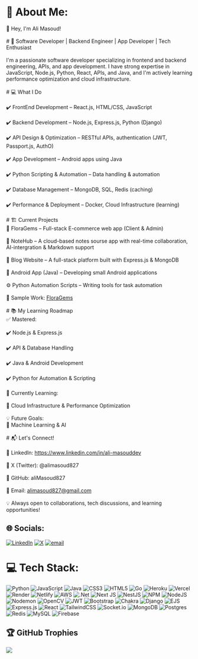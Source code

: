 # 💫 About Me:
👋 Hey, I'm Ali Masoud!<br><br># 🚀 Software Developer | Backend Engineer | App Developer | Tech Enthusiast<br><br>I'm a passionate software developer specializing in frontend and backend engineering, APIs, and app development. I have strong expertise in JavaScript, Node.js, Python, React, APIs, and Java, and I'm actively learning performance optimization and cloud infrastructure.<br><br>  # 💻 What I Do<br><br>✔️ FrontEnd Development – React.js, HTML/CSS, JavaScript<br><br>✔️ Backend Development – Node.js, Express.js, Python (Django)<br><br>✔️ API Design & Optimization – RESTful APIs, authentication (JWT, Passport.js, AuthO)<br><br>✔️ App Development – Android apps using Java<br><br>✔️ Python Scripting & Automation – Data handling & automation<br><br>✔️ Database Management – MongoDB, SQL,  Redis (caching)<br><br>✔️ Performance & Deployment – Docker, Cloud Infrastructure (learning)<br><br># 🏗️ Current Projects<br>🚀 FloraGems – Full-stack E-commerce web app (Client & Admin)<br><br>📝 NoteHub – A cloud-based notes sourse app with real-time collaboration, AI-intergration & Markdown support<br><br>📰 Blog Website – A full-stack platform built with Express.js & MongoDB<br><br>📱 Android App (Java) – Developing small Android applications<br><br>⚙️ Python Automation Scripts – Writing tools for task automation<br><br>📌 Sample Work: <a href="https://floragems.vercel.app/">FloraGems</a><br> <br># 📚 My Learning Roadmap<br>✅ Mastered:<br><br>✔️ Node.js & Express.js<br><br>✔️ API & Database Handling<br><br>✔️ Java & Android Development<br><br>✔️ Python for Automation & Scripting<br><br>🚀 Currently Learning:<br><br>🔄 Cloud Infrastructure & Performance Optimization<br><br>💡 Future Goals:<br>🚀 Machine Learning & AI<br><br># 📬 Let's Connect!<br><br>📌 LinkedIn: https://www.linkedin.com/in/ali-masouddev<br><br>📌 X (Twitter): @alimasoud827<br><br>📌 GitHub: aliMasoud827<br><br>📌 Email: alimasoud827@gmail.com<br><br>💡 Always open to collaborations, tech discussions, and learning opportunities! <br>


## 🌐 Socials:
[![LinkedIn](https://img.shields.io/badge/LinkedIn-%230077B5.svg?logo=linkedin&logoColor=white)](AliMasoud_dev) [![X](https://img.shields.io/badge/X-black.svg?logo=X&logoColor=white)](https://x.com/AliMasoud_dev) [![email](https://img.shields.io/badge/Email-D14836?logo=gmail&logoColor=white)](mailto:alimasoud827@gmail.com) 

# 💻 Tech Stack:
![Python](https://img.shields.io/badge/python-3670A0?style=plastic&logo=python&logoColor=ffdd54) ![JavaScript](https://img.shields.io/badge/javascript-%23323330.svg?style=plastic&logo=javascript&logoColor=%23F7DF1E) ![Java](https://img.shields.io/badge/java-%23ED8B00.svg?style=plastic&logo=openjdk&logoColor=white) ![CSS3](https://img.shields.io/badge/css3-%231572B6.svg?style=plastic&logo=css3&logoColor=white) ![HTML5](https://img.shields.io/badge/html5-%23E34F26.svg?style=plastic&logo=html5&logoColor=white) ![Go](https://img.shields.io/badge/go-%2300ADD8.svg?style=plastic&logo=go&logoColor=white) ![Heroku](https://img.shields.io/badge/heroku-%23430098.svg?style=plastic&logo=heroku&logoColor=white) ![Vercel](https://img.shields.io/badge/vercel-%23000000.svg?style=plastic&logo=vercel&logoColor=white) ![Render](https://img.shields.io/badge/Render-%46E3B7.svg?style=plastic&logo=render&logoColor=white) ![Netlify](https://img.shields.io/badge/netlify-%23000000.svg?style=plastic&logo=netlify&logoColor=#00C7B7) ![AWS](https://img.shields.io/badge/AWS-%23FF9900.svg?style=plastic&logo=amazon-aws&logoColor=white) ![.Net](https://img.shields.io/badge/.NET-5C2D91?style=plastic&logo=.net&logoColor=white) ![Next JS](https://img.shields.io/badge/Next-black?style=plastic&logo=next.js&logoColor=white) ![NestJS](https://img.shields.io/badge/nestjs-%23E0234E.svg?style=plastic&logo=nestjs&logoColor=white) ![NPM](https://img.shields.io/badge/NPM-%23CB3837.svg?style=plastic&logo=npm&logoColor=white) ![NodeJS](https://img.shields.io/badge/node.js-6DA55F?style=plastic&logo=node.js&logoColor=white) ![Nodemon](https://img.shields.io/badge/NODEMON-%23323330.svg?style=plastic&logo=nodemon&logoColor=%BBDEAD) ![OpenCV](https://img.shields.io/badge/opencv-%23white.svg?style=plastic&logo=opencv&logoColor=white) ![JWT](https://img.shields.io/badge/JWT-black?style=plastic&logo=JSON%20web%20tokens) ![Bootstrap](https://img.shields.io/badge/bootstrap-%238511FA.svg?style=plastic&logo=bootstrap&logoColor=white) ![Chakra](https://img.shields.io/badge/chakra-%234ED1C5.svg?style=plastic&logo=chakraui&logoColor=white) ![Django](https://img.shields.io/badge/django-%23092E20.svg?style=plastic&logo=django&logoColor=white) ![EJS](https://img.shields.io/badge/ejs-%23B4CA65.svg?style=plastic&logo=ejs&logoColor=black) ![Express.js](https://img.shields.io/badge/express.js-%23404d59.svg?style=plastic&logo=express&logoColor=%2361DAFB) ![React](https://img.shields.io/badge/react-%2320232a.svg?style=plastic&logo=react&logoColor=%2361DAFB) ![TailwindCSS](https://img.shields.io/badge/tailwindcss-%2338B2AC.svg?style=plastic&logo=tailwind-css&logoColor=white) ![Socket.io](https://img.shields.io/badge/Socket.io-black?style=plastic&logo=socket.io&badgeColor=010101) ![MongoDB](https://img.shields.io/badge/MongoDB-%234ea94b.svg?style=plastic&logo=mongodb&logoColor=white) ![Postgres](https://img.shields.io/badge/postgres-%23316192.svg?style=plastic&logo=postgresql&logoColor=white) ![Redis](https://img.shields.io/badge/redis-%23DD0031.svg?style=plastic&logo=redis&logoColor=white) ![MySQL](https://img.shields.io/badge/mysql-4479A1.svg?style=plastic&logo=mysql&logoColor=white) ![Firebase](https://img.shields.io/badge/firebase-a08021?style=plastic&logo=firebase&logoColor=ffcd34)

## 🏆 GitHub Trophies
![](https://github-profile-trophy.vercel.app/?username=alimasoud827&theme=default&no-frame=true&no-bg=false&margin-w=4)
